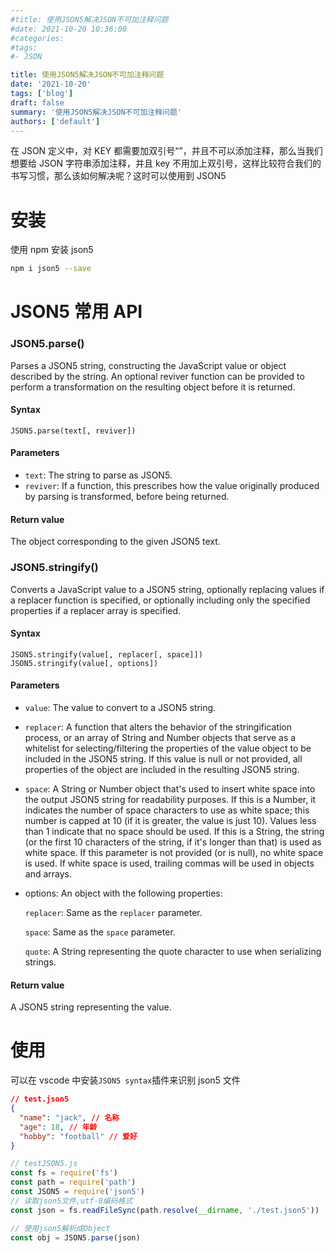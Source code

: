 ```yaml
---
#title: 使用JSON5解决JSON不可加注释问题
#date: 2021-10-20 10:36:00
#categories:
#tags:
#- JSON

title: 使用JSON5解决JSON不可加注释问题
date: '2021-10-20'
tags: ['blog']
draft: false
summary: '使用JSON5解决JSON不可加注释问题'
authors: ['default']
---
```


在 JSON 定义中，对 KEY 都需要加双引号“”，并且不可以添加注释，那么当我们想要给 JSON 字符串添加注释，并且 key 不用加上双引号，这样比较符合我们的书写习惯，那么该如何解决呢？这时可以使用到 JSON5

# 安装

使用 npm 安装 json5

```sh
npm i json5 --save
```

# JSON5 常用 API

### JSON5.parse()

Parses a JSON5 string, constructing the JavaScript value or object described by the string. An optional reviver function can be provided to perform a transformation on the resulting object before it is returned.

#### Syntax

```
JSON5.parse(text[, reviver])
```

#### Parameters

- `text`: The string to parse as JSON5.
- `reviver`: If a function, this prescribes how the value originally produced by parsing is transformed, before being returned.

#### Return value

The object corresponding to the given JSON5 text.

### JSON5.stringify()

Converts a JavaScript value to a JSON5 string, optionally replacing values if a replacer function is specified, or optionally including only the specified properties if a replacer array is specified.

#### Syntax

```
JSON5.stringify(value[, replacer[, space]])
JSON5.stringify(value[, options])
```

#### Parameters

- `value`: The value to convert to a JSON5 string.
- `replacer`: A function that alters the behavior of the stringification process, or an array of String and Number objects that serve as a whitelist for selecting/filtering the properties of the value object to be included in the JSON5 string. If this value is null or not provided, all properties of the object are included in the resulting JSON5 string.
- `space`: A String or Number object that's used to insert white space into the output JSON5 string for readability purposes. If this is a Number, it indicates the number of space characters to use as white space; this number is capped at 10 (if it is greater, the value is just 10). Values less than 1 indicate that no space should be used. If this is a String, the string (or the first 10 characters of the string, if it's longer than that) is used as white space. If this parameter is not provided (or is null), no white space is used. If white space is used, trailing commas will be used in objects and arrays.

- options: An object with the following properties:

  `replacer`: Same as the `replacer` parameter.

  `space`: Same as the `space` parameter.

  `quote`: A String representing the quote character to use when serializing strings.

#### Return value

A JSON5 string representing the value.

# 使用

可以在 vscode 中安装`JSON5 syntax`插件来识别 json5 文件

```json
// test.json5
{
  "name": "jack", // 名称
  "age": 18, // 年龄
  "hobby": "football" // 爱好
}
```

```js
// testJSON5.js
const fs = require('fs')
const path = require('path')
const JSON5 = require('json5')
// 读取json5文件,utf-8编码格式
const json = fs.readFileSync(path.resolve(__dirname, './test.json5'))

// 使用json5解析成Object
const obj = JSON5.parse(json)
```
